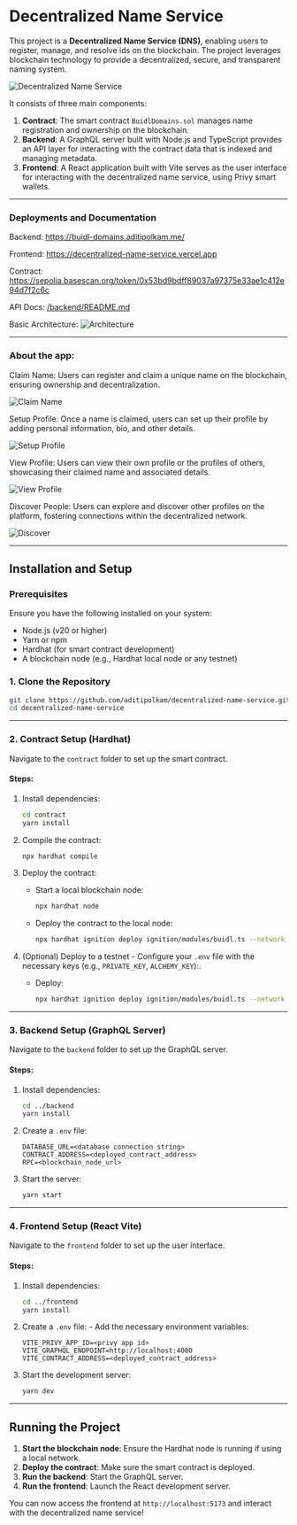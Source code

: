 # Decentralized Name Service

This project is a **Decentralized Name Service (DNS)**, enabling users to register, manage, and resolve ids on the blockchain. The project leverages blockchain technology to provide a decentralized, secure, and transparent naming system.

![Decentralized Name Service](/assets/landing.png)

It consists of three main components:

1. **Contract**: The smart contract `BuidlDomains.sol` manages name registration and ownership on the blockchain.
2. **Backend**: A GraphQL server built with Node.js and TypeScript provides an API layer for interacting with the contract data that is indexed and managing metadata.
3. **Frontend**: A React application built with Vite serves as the user interface for interacting with the decentralized name service, using Privy smart wallets.

---

### Deployments and Documentation

Backend: https://buidl-domains.aditipolkam.me/

Frontend: https://decentralized-name-service.vercel.app

Contract: https://sepolia.basescan.org/token/0x53bd9bdff89037a97375e33ae1c412e94d7f2c6c

API Docs: [/backend/README.md](/backend/README.md)

Basic Architecture:
![Architecture](/assets/architecture.png)

---

### About the app:

Claim Name: Users can register and claim a unique name on the blockchain, ensuring ownership and decentralization.

![Claim Name](/assets/claim.png)

Setup Profile: Once a name is claimed, users can set up their profile by adding personal information, bio, and other details.

![Setup Profile](/assets/profile-setup.png)

View Profile: Users can view their own profile or the profiles of others, showcasing their claimed name and associated details.

![View Profile](/assets/profile.png)

Discover People: Users can explore and discover other profiles on the platform, fostering connections within the decentralized network.

![Discover](/assets/discover.png)

---

## Installation and Setup

### Prerequisites

Ensure you have the following installed on your system:

- Node.js (v20 or higher)
- Yarn or npm
- Hardhat (for smart contract development)
- A blockchain node (e.g., Hardhat local node or any testnet)

### 1. Clone the Repository

```bash
git clone https://github.com/aditipolkam/decentralized-name-service.git
cd decentralized-name-service
```

---

### 2. Contract Setup (Hardhat)

Navigate to the `contract` folder to set up the smart contract.

#### Steps:

1. Install dependencies:
   ```bash
   cd contract
   yarn install
   ```
2. Compile the contract:
   ```bash
   npx hardhat compile
   ```
3. Deploy the contract:

   - Start a local blockchain node:
     ```bash
     npx hardhat node
     ```
   - Deploy the contract to the local node:
     ```bash
     npx hardhat ignition deploy ignition/modules/buidl.ts --network localhost
     ```

4. (Optional) Deploy to a testnet - Configure your `.env` file with the necessary keys (e.g., `PRIVATE_KEY`, `ALCHEMY_KEY`):.
   - Deploy:
     ```bash
     npx hardhat ignition deploy ignition/modules/buidl.ts --network <testnet-name>
     ```

---

### 3. Backend Setup (GraphQL Server)

Navigate to the `backend` folder to set up the GraphQL server.

#### Steps:

1. Install dependencies:
   ```bash
   cd ../backend
   yarn install
   ```
2. Create a `.env` file:
   ```
   DATABASE_URL=<database connection string>
   CONTRACT_ADDRESS=<deployed_contract_address>
   RPC=<blockchain_node_url>
   ```
3. Start the server:
   ```bash
   yarn start
   ```

---

### 4. Frontend Setup (React Vite)

Navigate to the `frontend` folder to set up the user interface.

#### Steps:

1.  Install dependencies:
    ```bash
    cd ../frontend
    yarn install
    ```
2.  Create a `.env` file: - Add the necessary environment variables:
    ```
    VITE_PRIVY_APP_ID=<privy app id>
    VITE_GRAPHQL_ENDPOINT=http://localhost:4000
    VITE_CONTRACT_ADDRESS=<deployed_contract_address>
    ```
3.  Start the development server:
    ```bash
    yarn dev
    ```

---

## Running the Project

1. **Start the blockchain node**: Ensure the Hardhat node is running if using a local network.
2. **Deploy the contract**: Make sure the smart contract is deployed.
3. **Run the backend**: Start the GraphQL server.
4. **Run the frontend**: Launch the React development server.

You can now access the frontend at `http://localhost:5173` and interact with the decentralized name service!
